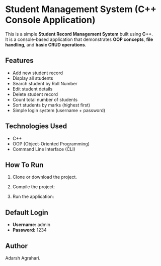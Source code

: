 # Student Management System (C++ Console Application)

This is a simple **Student Record Management System** built using **C++**.  
It is a console-based application that demonstrates **OOP concepts**, **file handling**, and **basic CRUD operations**.

## Features

- Add new student record
- Display all students
- Search student by Roll Number
- Edit student details
- Delete student record
- Count total number of students
- Sort students by marks (highest first)
- Simple login system (username + password)

## Technologies Used

- C++
- OOP (Object-Oriented Programming)
- Command Line Interface (CLI)

## How To Run

1. Clone or download the project.

2. Compile the project:

3. Run the application:

## Default Login

- **Username:** admin  
- **Password:** 1234

## Author

Adarsh Agrahari.